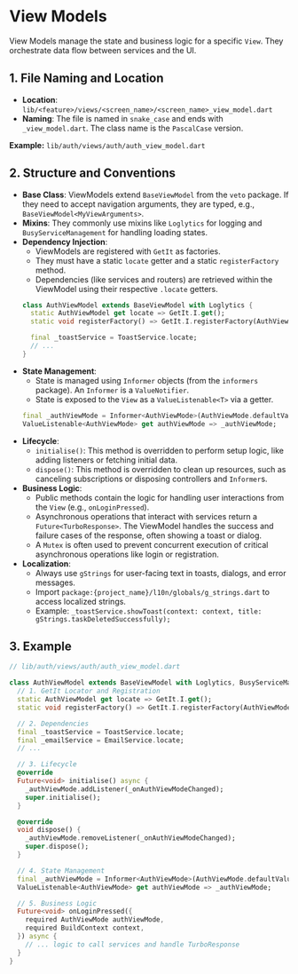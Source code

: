 # View Models

View Models manage the state and business logic for a specific `View`. They orchestrate data flow between services and the UI.

## 1. File Naming and Location

-   **Location**: `lib/<feature>/views/<screen_name>/<screen_name>_view_model.dart`
-   **Naming**: The file is named in `snake_case` and ends with `_view_model.dart`. The class name is the `PascalCase` version.

**Example:** `lib/auth/views/auth/auth_view_model.dart`

## 2. Structure and Conventions

-   **Base Class**: ViewModels extend `BaseViewModel` from the `veto` package. If they need to accept navigation arguments, they are typed, e.g., `BaseViewModel<MyViewArguments>`.
-   **Mixins**: They commonly use mixins like `Loglytics` for logging and `BusyServiceManagement` for handling loading states.
-   **Dependency Injection**:
    -   ViewModels are registered with `GetIt` as factories.
    -   They must have a static `locate` getter and a static `registerFactory` method.
    -   Dependencies (like services and routers) are retrieved within the ViewModel using their respective `.locate` getters.
    ```dart
    class AuthViewModel extends BaseViewModel with Loglytics {
      static AuthViewModel get locate => GetIt.I.get();
      static void registerFactory() => GetIt.I.registerFactory(AuthViewModel.new);

      final _toastService = ToastService.locate;
      // ...
    }
    ```
-   **State Management**:
    -   State is managed using `Informer` objects (from the `informers` package). An `Informer` is a `ValueNotifier`.
    -   State is exposed to the `View` as a `ValueListenable<T>` via a getter.
    ```dart
    final _authViewMode = Informer<AuthViewMode>(AuthViewMode.defaultValue);
    ValueListenable<AuthViewMode> get authViewMode => _authViewMode;
    ```
-   **Lifecycle**:
    -   `initialise()`: This method is overridden to perform setup logic, like adding listeners or fetching initial data.
    -   `dispose()`: This method is overridden to clean up resources, such as canceling subscriptions or disposing controllers and `Informer`s.
-   **Business Logic**:
    -   Public methods contain the logic for handling user interactions from the `View` (e.g., `onLoginPressed`).
    -   Asynchronous operations that interact with services return a `Future<TurboResponse>`. The ViewModel handles the success and failure cases of the response, often showing a toast or dialog.
    -   A `Mutex` is often used to prevent concurrent execution of critical asynchronous operations like login or registration.
-   **Localization**:
    -   Always use `gStrings` for user-facing text in toasts, dialogs, and error messages.
    -   Import `package:{project_name}/l10n/globals/g_strings.dart` to access localized strings.
    -   Example: `_toastService.showToast(context: context, title: gStrings.taskDeletedSuccessfully);`

## 3. Example

```dart
// lib/auth/views/auth/auth_view_model.dart

class AuthViewModel extends BaseViewModel with Loglytics, BusyServiceManagement {
  // 1. GetIt Locator and Registration
  static AuthViewModel get locate => GetIt.I.get();
  static void registerFactory() => GetIt.I.registerFactory(AuthViewModel.new);

  // 2. Dependencies
  final _toastService = ToastService.locate;
  final _emailService = EmailService.locate;
  // ...

  // 3. Lifecycle
  @override
  Future<void> initialise() async {
    _authViewMode.addListener(_onAuthViewModeChanged);
    super.initialise();
  }

  @override
  void dispose() {
    _authViewMode.removeListener(_onAuthViewModeChanged);
    super.dispose();
  }

  // 4. State Management
  final _authViewMode = Informer<AuthViewMode>(AuthViewMode.defaultValue);
  ValueListenable<AuthViewMode> get authViewMode => _authViewMode;

  // 5. Business Logic
  Future<void> onLoginPressed({
    required AuthViewMode authViewMode,
    required BuildContext context,
  }) async {
    // ... logic to call services and handle TurboResponse
  }
}
```
